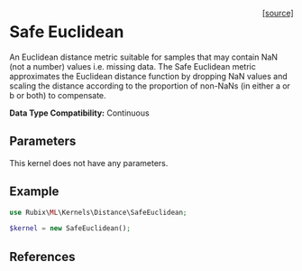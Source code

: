 <span style="float:right;"><a href="https://github.com/RubixML/ML/blob/master/src/Kernels/Distance/SafeEuclidean.php">[source]</a></span>

# Safe Euclidean
An Euclidean distance metric suitable for samples that may contain NaN (not a number) values i.e. missing data. The Safe Euclidean metric approximates the Euclidean distance function by dropping NaN values and scaling the distance according to the proportion of non-NaNs (in either a or b or both) to compensate.

**Data Type Compatibility:** Continuous

## Parameters
This kernel does not have any parameters.

## Example
```php
use Rubix\ML\Kernels\Distance\SafeEuclidean;

$kernel = new SafeEuclidean();
```

## References
[^1]: J. K. Dixon. (1978). Pattern Recognition with Partly Missing Data.